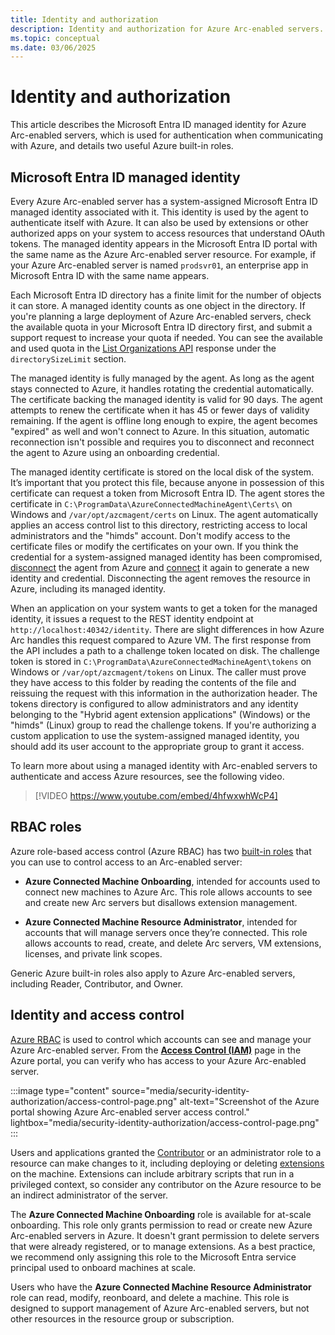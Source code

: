 ```yaml
---
title: Identity and authorization
description: Identity and authorization for Azure Arc-enabled servers.
ms.topic: conceptual
ms.date: 03/06/2025
---
```


# Identity and authorization

This article describes the Microsoft Entra ID managed identity for Azure Arc-enabled servers, which is used for authentication when communicating with Azure, and details two useful Azure built-in roles.

## Microsoft Entra ID managed identity

Every Azure Arc-enabled server has a system-assigned Microsoft Entra ID managed identity associated with it. This identity is used by the agent to authenticate itself with Azure. It can also be used by extensions or other authorized apps on your system to access resources that understand OAuth tokens. The managed identity appears in the Microsoft Entra ID portal with the same name as the Azure Arc-enabled server resource. For example, if your Azure Arc-enabled server is named `prodsvr01`, an enterprise app in Microsoft Entra ID with the same name appears.

Each Microsoft Entra ID directory has a finite limit for the number of objects it can store. A managed identity counts as one object in the directory. If you're planning a large deployment of Azure Arc-enabled servers, check the available quota in your Microsoft Entra ID directory first, and submit a support request to increase your quota if needed. You can see the available and used quota in the [List Organizations API](/graph/api/intune-onboarding-organization-list) response under the `directorySizeLimit` section.

The managed identity is fully managed by the agent. As long as the agent stays connected to Azure, it handles rotating the credential automatically. The certificate backing the managed identity is valid for 90 days. The agent attempts to renew the certificate when it has 45 or fewer days of validity remaining. If the agent is offline long enough to expire, the agent becomes "expired" as well and won't connect to Azure. In this situation, automatic reconnection isn't possible and requires you to disconnect and reconnect the agent to Azure using an onboarding credential.

The managed identity certificate is stored on the local disk of the system. It’s important that you protect this file, because anyone in possession of this certificate can request a token from Microsoft Entra ID. The agent stores the certificate in `C:\ProgramData\AzureConnectedMachineAgent\Certs\` on Windows and `/var/opt/azcmagent/certs` on Linux. The agent automatically applies an access control list to this directory, restricting access to local administrators and the "himds" account. Don't modify access to the certificate files or modify the certificates on your own. If you think the credential for a system-assigned managed identity has been compromised, [disconnect](/azure/azure-arc/servers/azcmagent-disconnect) the agent from Azure and [connect](/azure/azure-arc/servers/azcmagent-connect) it again to generate a new identity and credential. Disconnecting the agent removes the resource in Azure, including its managed identity.

When an application on your system wants to get a token for the managed identity, it issues a request to the REST identity endpoint at `http://localhost:40342/identity`. There are slight differences in how Azure Arc handles this request compared to Azure VM. The first response from the API includes a path to a challenge token located on disk. The challenge token is stored in `C:\ProgramData\AzureConnectedMachineAgent\tokens` on Windows or `/var/opt/azcmagent/tokens` on Linux. The caller must prove they have access to this folder by reading the contents of the file and reissuing the request with this information in the authorization header. The tokens directory is configured to allow administrators and any identity belonging to the "Hybrid agent extension applications" (Windows) or the "himds" (Linux) group to read the challenge tokens. If you're authorizing a custom application to use the system-assigned managed identity, you should add its user account to the appropriate group to grant it access.

To learn more about using a managed identity with Arc-enabled servers to authenticate and access Azure resources, see the following video.

> [!VIDEO https://www.youtube.com/embed/4hfwxwhWcP4]

## RBAC roles

Azure role-based access control (Azure RBAC) has two [built-in roles](/azure/role-based-access-control/built-in-roles) that you can use to control access to an Arc-enabled server:

- **Azure Connected Machine Onboarding**, intended for accounts used to connect new machines to Azure Arc. This role allows accounts to see and create new Arc servers but disallows extension management.

- **Azure Connected Machine Resource Administrator**, intended for accounts that will manage servers once they’re connected. This role allows accounts to read, create, and delete Arc servers, VM extensions, licenses, and private link scopes.

Generic Azure built-in roles also apply to Azure Arc-enabled servers, including Reader, Contributor, and Owner.

## Identity and access control

[Azure RBAC](/azure/role-based-access-control/overview) is used to control which accounts can see and manage your Azure Arc-enabled server. From the [**Access Control (IAM)**](/azure/role-based-access-control/role-assignments-portal) page in the Azure portal, you can verify who has access to your Azure Arc-enabled server.

:::image type="content" source="media/security-identity-authorization/access-control-page.png" alt-text="Screenshot of the Azure portal showing Azure Arc-enabled server access control." lightbox="media/security-identity-authorization/access-control-page.png" :::

Users and applications granted the [Contributor](/azure/role-based-access-control/built-in-roles#contributor) or an administrator role to a resource can make changes to it, including deploying or deleting [extensions](manage-vm-extensions.md) on the machine. Extensions can include arbitrary scripts that run in a privileged context, so consider any contributor on the Azure resource to be an indirect administrator of the server.

The **Azure Connected Machine Onboarding** role is available for at-scale onboarding. This role only grants permission to read or create new Azure Arc-enabled servers in Azure. It doesn't grant permission to delete servers that were already registered, or to manage extensions. As a best practice, we recommend only assigning this role to the Microsoft Entra service principal used to onboard machines at scale.

Users who have the **Azure Connected Machine Resource Administrator** role can read, modify, reonboard, and delete a machine. This role is designed to support management of Azure Arc-enabled servers, but not other resources in the resource group or subscription.
